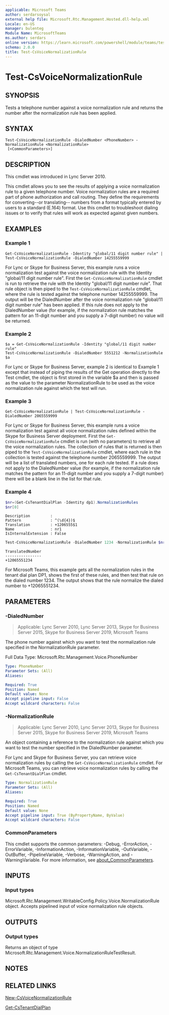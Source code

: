 ```yaml
---
applicable: Microsoft Teams
author: serdarsoysal
external help file: Microsoft.Rtc.Management.Hosted.dll-help.xml
Locale: en-US
manager: bulenteg
Module Name: MicrosoftTeams
ms.author: serdars
online version: https://learn.microsoft.com/powershell/module/teams/test-csvoicenormalizationrule
schema: 2.0.0
title: Test-CsVoiceNormalizationRule
---
```


# Test-CsVoiceNormalizationRule

## SYNOPSIS
Tests a telephone number against a voice normalization rule and returns the number after the normalization rule has been applied.

## SYNTAX

```
Test-CsVoiceNormalizationRule -DialedNumber <PhoneNumber> -NormalizationRule <NormalizationRule>
 [<CommonParameters>]
```

## DESCRIPTION
This cmdlet was introduced in Lync Server 2010.

This cmdlet allows you to see the results of applying a voice normalization rule to a given
telephone number. Voice normalization rules are a required part of phone authorization and call
routing. They define the requirements for converting--or translating-- numbers from a format
typically entered by users to a standard (E.164) format. Use this cmdlet to troubleshoot dialing
issues or to verify that rules will work as expected against given numbers.

## EXAMPLES

### Example 1
```
Get-CsVoiceNormalizationRule -Identity "global/11 digit number rule" | Test-CsVoiceNormalizationRule -DialedNumber 14255559999
```

For Lync or Skype for Business Server, this example runs a voice normalization test against the voice normalization rule with the Identity "global/11 digit number rule".
First the `Get-CsVoiceNormalizationRule` cmdlet is run to retrieve the rule with the Identity "global/11 digit number rule".
That rule object is then piped to the `Test-CsVoiceNormalizationRule` cmdlet, where the rule is tested against the telephone number 14255559999.
The output will be the DialedNumber after the voice normalization rule "global/11 digit number rule" has been applied.
If this rule does not apply to the DialedNumber value (for example, if the normalization rule matches the pattern for an 11-digit number and you supply a 7-digit number) no value will be returned.

### Example 2
```
$a = Get-CsVoiceNormalizationRule -Identity "global/11 digit number rule"
Test-CsVoiceNormalizationRule -DialedNumber 5551212 -NormalizationRule $a
```

For Lync or Skype for Business Server, example 2 is identical to Example 1 except that instead of piping the results of the Get operation directly to the Test cmdlet, the
object is first stored in the variable $a and then is passed as the value to the parameter NormalizationRule to be used as the voice normalization rule against which the
test will run.

### Example 3
```
Get-CsVoiceNormalizationRule | Test-CsVoiceNormalizationRule -DialedNumber 2065559999
```

For Lync or Skype for Business Server, this example runs a voice normalization test against all voice normalization rules defined within the Skype for Business
Server deployment. First the `Get-CsVoiceNormalizationRule` cmdlet is run (with no parameters) to retrieve all the voice normalization rules.
The collection of rules that is returned is then piped to the `Test-CsVoiceNormalizationRule` cmdlet, where each rule in the collection is tested against the telephone
number 2065559999. The output will be a list of translated numbers, one for each rule tested.
If a rule does not apply to the DialedNumber value (for example, if the normalization rule matches the pattern for an 11-digit number and you supply a 7-digit number) there
will be a blank line in the list for that rule.

### Example 4
```powershell
$nr=(Get-CsTenantDialPlan -Identity dp1).NormalizationRules
$nr[0]
```
```output
Description         :
Pattern             : ^(\d{4})$
Translation         : +1206555$1
Name                : nr1
IsInternalExtension : False
```
```powershell
Test-CsVoiceNormalizationRule -DialedNumber 1234 -NormalizationRule $nr[0]
```
```output
TranslatedNumber
----------------
+12065551234
```

For Microsoft Teams, this example gets all the normalization rules in the tenant dial plan DP1, shows the first of these rules, and then test that rule on the
dialed number 1234. The output shows that the rule normalize the dialed number to +12065551234.

## PARAMETERS

### -DialedNumber

> Applicable: Lync Server 2010, Lync Server 2013, Skype for Business Server 2015, Skype for Business Server 2019, Microsoft Teams

The phone number against which you want to test the normalization rule specified in the NormalizationRule parameter.

Full Data Type: Microsoft.Rtc.Management.Voice.PhoneNumber

```yaml
Type: PhoneNumber
Parameter Sets: (All)
Aliases:

Required: True
Position: Named
Default value: None
Accept pipeline input: False
Accept wildcard characters: False
```

### -NormalizationRule

> Applicable: Lync Server 2010, Lync Server 2013, Skype for Business Server 2015, Skype for Business Server 2019, Microsoft Teams

An object containing a reference to the normalization rule against which you want to test the number specified in the DialedNumber parameter.

For Lync and Skype for Business Server, you can retrieve voice normalization rules by calling the `Get-CsVoiceNormalizationRule` cmdlet.
For Microsoft Teams, you can retrieve voice normalization rules by calling the `Get-CsTenantDialPlan` cmdlet.

```yaml
Type: NormalizationRule
Parameter Sets: (All)
Aliases:

Required: True
Position: Named
Default value: None
Accept pipeline input: True (ByPropertyName, ByValue)
Accept wildcard characters: False
```

### CommonParameters
This cmdlet supports the common parameters: -Debug, -ErrorAction, -ErrorVariable, -InformationAction, -InformationVariable, -OutVariable, -OutBuffer, -PipelineVariable, -Verbose, -WarningAction, and -WarningVariable. For more information, see [about_CommonParameters](https://go.microsoft.com/fwlink/?LinkID=113216).

## INPUTS

### Input types
Microsoft.Rtc.Management.WritableConfig.Policy.Voice.NormalizationRule object.
Accepts pipelined input of voice normalization rule objects.

## OUTPUTS

### Output types
Returns an object of type Microsoft.Rtc.Management.Voice.NormalizationRuleTestResult.

## NOTES

## RELATED LINKS

[New-CsVoiceNormalizationRule](https://learn.microsoft.com/powershell/module/teams/new-csvoicenormalizationrule)

[Get-CsTenantDialPlan](https://learn.microsoft.com/powershell/module/teams/get-cstenantdialplan)

